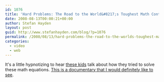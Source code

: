 ```yaml
---
id: 1076
title: 'Hard Problems: The Road to the World&#8217;s Toughest Math Contest'
date: 2008-08-13T00:00:21+00:00
author: Stefan Hayden
layout: post
guid: http://www.stefanhayden.com/blog/?p=1076
permalink: /2008/08/13/hard-problems-the-road-to-the-worlds-toughest-math-contest/
categories:
  - video
  - web
---
```

It's a little hypnotizing to hear <a href="http://www.youtube.com/user/HardProblems">these kids</a> talk about how they tried to solve these math equations. <a href="http://hardproblemsmovie.com/">This is a documentary that I would definitely like to see</a>.

<object width="425" height="344"><param name="movie" value="http://www.youtube.com/v/3tpDqliD6Ss&hl=en&fs=1"></param><param name="allowFullScreen" value="true"></param><embed src="http://www.youtube.com/v/3tpDqliD6Ss&hl=en&fs=1" type="application/x-shockwave-flash" allowfullscreen="true" width="425" height="344"></embed></object>

<object width="425" height="344"><param name="movie" value="http://www.youtube.com/v/lOVK-R7H6xc&hl=en&fs=1"></param><param name="allowFullScreen" value="true"></param><embed src="http://www.youtube.com/v/lOVK-R7H6xc&hl=en&fs=1" type="application/x-shockwave-flash" allowfullscreen="true" width="425" height="344"></embed></object>

